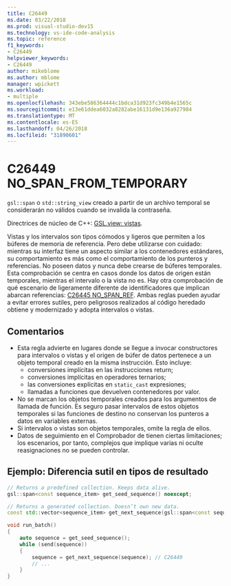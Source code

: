 ```yaml
---
title: C26449
ms.date: 03/22/2018
ms.prod: visual-studio-dev15
ms.technology: vs-ide-code-analysis
ms.topic: reference
f1_keywords:
- C26449
helpviewer_keywords:
- C26449
author: mikeblome
ms.author: mblome
manager: wpickett
ms.workload:
- multiple
ms.openlocfilehash: 343ebe586364444c1bdca31d923fc349b4e1565c
ms.sourcegitcommit: e13e61ddea6032a8282abe16131d9e136a927984
ms.translationtype: MT
ms.contentlocale: es-ES
ms.lasthandoff: 04/26/2018
ms.locfileid: "31890601"
---
```

# <a name="c26449-nospanfromtemporary"></a>C26449 NO_SPAN_FROM_TEMPORARY

`gsl::span` o `std::string_view` creado a partir de un archivo temporal se considerarán no válidos cuando se invalida la contraseña.

Directrices de núcleo de C++: [GSL.view: vistas](https://github.com/isocpp/CppCoreGuidelines/blob/master/CppCoreGuidelines.md#gslview-views).

Vistas y los intervalos son tipos cómodos y ligeros que permiten a los búferes de memoria de referencia. Pero debe utilizarse con cuidado: mientras su interfaz tiene un aspecto similar a los contenedores estándares, su comportamiento es más como el comportamiento de los punteros y referencias. No poseen datos y nunca debe crearse de búferes temporales. Esta comprobación se centra en casos donde los datos de origen están temporales, mientras el intervalo o la vista no es. Hay otra comprobación de qué escenario de ligeramente diferente de identificadores que implican abarcan referencias: [C26445 NO_SPAN_REF](c26445.md). Ambas reglas pueden ayudar a evitar errores sutiles, pero peligrosos realizados al código heredado obtiene y modernizado y adopta intervalos o vistas.

## <a name="remarks"></a>Comentarios

- Esta regla advierte en lugares donde se llegue a invocar constructores para intervalos o vistas y el origen de búfer de datos pertenece a un objeto temporal creado en la misma instrucción. Esto incluye:
  - conversiones implícitas en las instrucciones return;
  - conversiones implícitas en operadores ternarios;
  - las conversiones explícitas en `static_cast` expresiones;
  - llamadas a funciones que devuelven contenedores por valor.
- No se marcan los objetos temporales creados para los argumentos de llamada de función. Es seguro pasar intervalos de estos objetos temporales si las funciones de destino no conservan los punteros a datos en variables externas.
- Si intervalos o vistas son objetos temporales, omite la regla de ellos.
- Datos de seguimiento en el Comprobador de tienen ciertas limitaciones; los escenarios, por tanto, complejos que implique varias ni oculte reasignaciones no se pueden controlar.

## <a name="example-subtle-difference-in-result-types"></a>Ejemplo: Diferencia sutil en tipos de resultado

```cpp
// Returns a predefined collection. Keeps data alive.
gsl::span<const sequence_item> get_seed_sequence() noexcept;

// Returns a generated collection. Doesn’t own new data.
const std::vector<sequence_item> get_next_sequence(gsl::span<const sequence_item>);

void run_batch()
{
    auto sequence = get_seed_sequence();
    while (send(sequence))
    {
        sequence = get_next_sequence(sequence); // C26449
        // ...
    }
}
```
